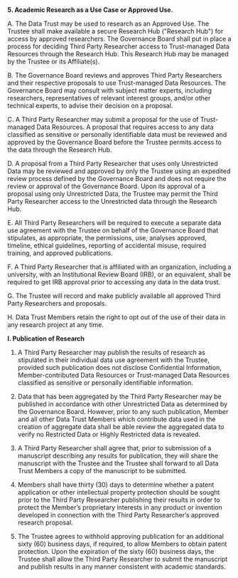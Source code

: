 ## 
**5. Academic Research as a Use Case or Approved Use.**


A. The Data Trust may be used to research as an Approved Use. The Trustee shall make available a secure Research Hub ("Research Hub") for access by approved researchers. The Governance Board shall put in place a process for deciding Third Party Researcher access to Trust-managed Data Resources through the Research Hub. This Research Hub may be managed by the Trustee or its Affiliate(s).

B. The Governance Board reviews and approves Third Party Researchers and their respective proposals to use Trust-managed Data Resources. The Governance Board may consult with subject matter experts, including researchers, representatives of relevant interest groups, and/or other technical experts, to advise their decision on a proposal.

C. A Third Party Researcher may submit a proposal for the use of Trust-managed Data Resources. A proposal that requires access to any data classified as sensitive or personally identifiable data must be reviewed and approved by the Governance Board before the Trustee permits access to the data through the Research Hub.

D. A proposal from a Third Party Researcher that uses only Unrestricted Data may be reviewed and approved by only the Trustee using an expedited review process defined by the Governance Board and does not require the review or approval of the Governance Board. Upon its approval of a proposal using only Unrestricted Data, the Trustee may permit the Third Party Researcher access to the Unrestricted data through the Research Hub.

E. All Third Party Researchers will be required to execute a separate data use agreement with the Trustee on behalf of the Governance Board that stipulates, as appropriate, the permissions, use, analyses approved, timeline, ethical guidelines, reporting of accidental misuse, required training, and approved publications.

F. A Third Party Researcher that is affiliated with an organization, including a university, with an Institutional Review Board (IRB), or an equivalent, shall be required to get IRB approval prior to accessing any data in the data trust.

G. The Trustee will record and make publicly available all approved Third Party Researchers and proposals.

H. Data Trust Members retain the right to opt out of the use of their data in any research project at any time.

**I. Publication of Research**

1. A Third Party Researcher may publish the results of research as stipulated in their individual data use agreement with the Trustee, provided such publication does not disclose Confidential Information, Member-contributed Data Resources or Trust-managed Data Resources classified as sensitive or personally identifiable information.

2. Data that has been aggregated by the Third Party Researcher may be published in accordance with other Unrestricted Data as determined by the Governance Board. However, prior to any such publication, Member and all other Data Trust Members which contribute data used in the creation of aggregate data shall be able review the aggregated data to verify no Restricted Data or Highly Restricted data is revealed.

3. A Third Party Researcher shall agree that, prior to submission of a manuscript describing any results for publication, they will share the manuscript with the Trustee and the Trustee shall forward to all Data Trust Members a copy of the manuscript to be submitted.

4. Members shall have thirty (30) days to determine whether a patent application or other intellectual property protection should be sought prior to the Third Party Researcher publishing their results in order to protect the Member’s proprietary interests in any product or invention developed in connection with the Third Party Researcher’s approved research proposal.

4. The Trustee agrees to withhold approving publication for an additional sixty (60) business days, if required, to allow Members to obtain patent protection. Upon the expiration of the sixty (60) business days, the Trustee shall allow the Third Party Researcher to submit the manuscript and publish results in any manner consistent with academic standards.
